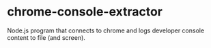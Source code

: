 # chrome-console-extractor
Node.js program that connects to chrome and logs developer console content to file (and screen).
